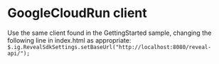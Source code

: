 # GoogleCloudRun client

Use the same client found in the GettingStarted sample, changing the following line in index.html as appropriate:
``
        $.ig.RevealSdkSettings.setBaseUrl("http://localhost:8080/reveal-api/");
``